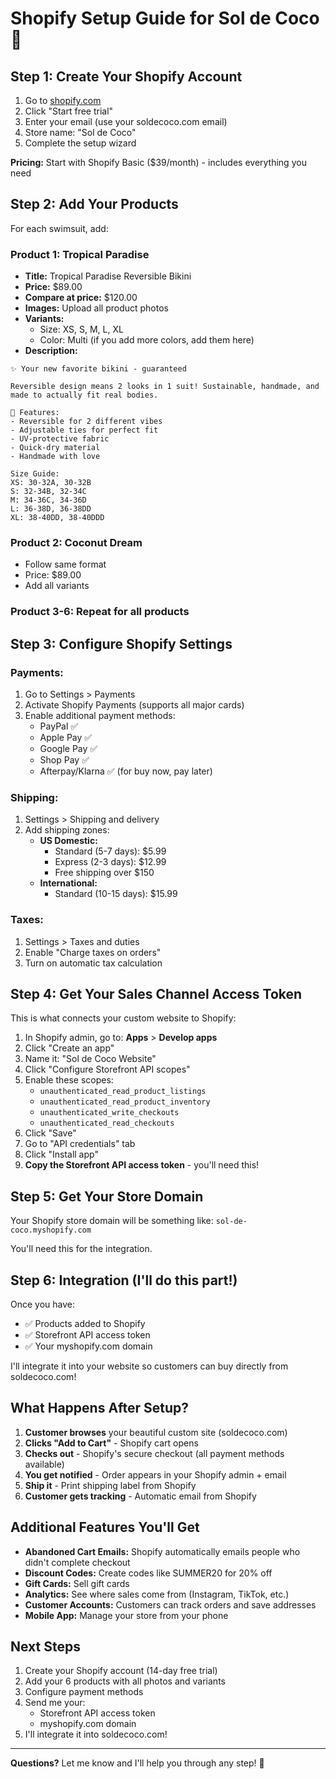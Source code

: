 # Shopify Setup Guide for Sol de Coco 🌴

## Step 1: Create Your Shopify Account

1. Go to [shopify.com](https://www.shopify.com)
2. Click "Start free trial"
3. Enter your email (use your soldecoco.com email)
4. Store name: "Sol de Coco"
5. Complete the setup wizard

**Pricing:** Start with Shopify Basic ($39/month) - includes everything you need

## Step 2: Add Your Products

For each swimsuit, add:

### Product 1: Tropical Paradise
- **Title:** Tropical Paradise Reversible Bikini
- **Price:** $89.00
- **Compare at price:** $120.00
- **Images:** Upload all product photos
- **Variants:**
  - Size: XS, S, M, L, XL
  - Color: Multi (if you add more colors, add them here)
- **Description:**
```
✨ Your new favorite bikini - guaranteed

Reversible design means 2 looks in 1 suit! Sustainable, handmade, and made to actually fit real bodies.

🌴 Features:
- Reversible for 2 different vibes
- Adjustable ties for perfect fit
- UV-protective fabric
- Quick-dry material
- Handmade with love

Size Guide:
XS: 30-32A, 30-32B
S: 32-34B, 32-34C
M: 34-36C, 34-36D
L: 36-38D, 36-38DD
XL: 38-40DD, 38-40DDD
```

### Product 2: Coconut Dream
- Follow same format
- Price: $89.00
- Add all variants

### Product 3-6: Repeat for all products

## Step 3: Configure Shopify Settings

### Payments:
1. Go to Settings > Payments
2. Activate Shopify Payments (supports all major cards)
3. Enable additional payment methods:
   - PayPal ✅
   - Apple Pay ✅
   - Google Pay ✅
   - Shop Pay ✅
   - Afterpay/Klarna ✅ (for buy now, pay later)

### Shipping:
1. Settings > Shipping and delivery
2. Add shipping zones:
   - **US Domestic:**
     - Standard (5-7 days): $5.99
     - Express (2-3 days): $12.99
     - Free shipping over $150
   - **International:**
     - Standard (10-15 days): $15.99

### Taxes:
1. Settings > Taxes and duties
2. Enable "Charge taxes on orders"
3. Turn on automatic tax calculation

## Step 4: Get Your Sales Channel Access Token

This is what connects your custom website to Shopify:

1. In Shopify admin, go to: **Apps** > **Develop apps**
2. Click "Create an app"
3. Name it: "Sol de Coco Website"
4. Click "Configure Storefront API scopes"
5. Enable these scopes:
   - `unauthenticated_read_product_listings`
   - `unauthenticated_read_product_inventory`
   - `unauthenticated_write_checkouts`
   - `unauthenticated_read_checkouts`
6. Click "Save"
7. Go to "API credentials" tab
8. Click "Install app"
9. **Copy the Storefront API access token** - you'll need this!

## Step 5: Get Your Store Domain

Your Shopify store domain will be something like: `sol-de-coco.myshopify.com`

You'll need this for the integration.

## Step 6: Integration (I'll do this part!)

Once you have:
- ✅ Products added to Shopify
- ✅ Storefront API access token
- ✅ Your myshopify.com domain

I'll integrate it into your website so customers can buy directly from soldecoco.com!

## What Happens After Setup?

1. **Customer browses** your beautiful custom site (soldecoco.com)
2. **Clicks "Add to Cart"** - Shopify cart opens
3. **Checks out** - Shopify's secure checkout (all payment methods available)
4. **You get notified** - Order appears in your Shopify admin + email
5. **Ship it** - Print shipping label from Shopify
6. **Customer gets tracking** - Automatic email from Shopify

## Additional Features You'll Get

- **Abandoned Cart Emails:** Shopify automatically emails people who didn't complete checkout
- **Discount Codes:** Create codes like SUMMER20 for 20% off
- **Gift Cards:** Sell gift cards
- **Analytics:** See where sales come from (Instagram, TikTok, etc.)
- **Customer Accounts:** Customers can track orders and save addresses
- **Mobile App:** Manage your store from your phone

## Next Steps

1. Create your Shopify account (14-day free trial)
2. Add your 6 products with all photos and variants
3. Configure payment methods
4. Send me your:
   - Storefront API access token
   - myshopify.com domain
5. I'll integrate it into soldecoco.com!

---

**Questions?** Let me know and I'll help you through any step! 🌺
